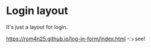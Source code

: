 # Login layout

It's just a layout for login.

https://rom4n25.github.io/log-in-form/index.html :point_left: see!
